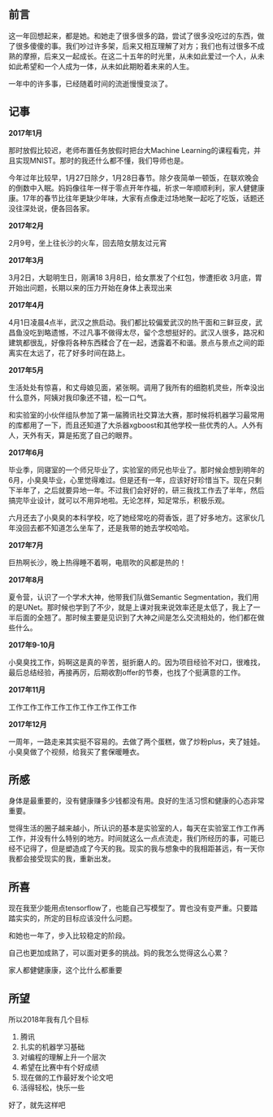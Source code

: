 ## 前言

这一年回想起来，都是她。和她走了很多很多的路，尝试了很多没吃过的东西，做了很多傻傻的事。我们吵过许多架，后来又相互理解了对方；我们也有过很多不成熟的摩擦，后来又一起成长。在这二十五年的时光里，从未如此爱过一个人，从未如此希望和一个人成为一体，从未如此期盼着未来的人生。

一年中的许多事，已经随着时间的流逝慢慢变淡了。

## 记事

**2017年1月**

那时放假比较迟，老师布置任务放假时把台大Machine Learning的课程看完，并且实现MNIST。那时的我还什么都不懂，我们导师也是。

今年过年比较早，1月27日除夕，1月28日春节。除夕夜简单一顿饭，在联欢晚会的倒数中入眠。妈妈像往年一样于零点开年作福，祈求一年顺顺利利，家人健健康康。17年的春节比往年更缺少年味，大家有点像走过场地聚一起吃了吃饭，话题还没往深处说，便各回各家。

**2017年2月**

2月9号，坐上往长沙的火车，回去陪女朋友过元宵

**2017年3月**

3月2日，大聪明生日，刚满18
3月8日，给女票发了个红包，惨遭拒收
3月底，胃开始出问题，长期以来的压力开始在身体上表现出来

**2017年4月**

4月1日凌晨4点半，武汉之旅启动。我们都比较偏爱武汉的热干面和三鲜豆皮，武昌鱼没吃到略遗憾，不过凡事不做得太尽，留个念想挺好的。武汉人很多，路况和建筑都很乱，好像将各种东西糅合了在一起，透露着不和谐。景点与景点之间的距离实在太远了，花了好多时间在路上。

**2017年5月**

生活处处有惊喜，和丈母娘见面，紧张啊。调用了我所有的细胞机灵些，所幸没出什么意外，阿姨对我印象还不错，松一口气。

和实验室的小伙伴组队参加了第一届腾讯社交算法大赛，那时候将机器学习最常用的库都用了一下，而且还知道了大杀器xgboost和其他学校一些优秀的人。人外有人，天外有天，算是拓宽了自己的眼界。

**2017年6月**

毕业季，同寝室的一个师兄毕业了，实验室的师兄也毕业了。那时候会想到明年的6月，小臭臭毕业，心里觉得难过。但是还有一年，应该好好珍惜当下。现在只剩下半年了，之后就要异地一年。不过我们会好好的，研三我找工作去了半年，然后搞完毕业设计，就可以不用异地啦。无论怎样，知足常乐，积极乐观。

六月还去了小臭臭的本科学校，吃了她经常吃的荷香饭，逛了好多地方。这家伙几年没回去都不知道怎么坐车了，还是我带的她去学校哈哈。

**2017年7月**

巨热啊长沙，晚上热得睡不着啊，电扇吹的风都是热的！

**2017年8月**

夏令营，认识了一个学术大神，他带我们队做Semantic Segmentation，我们用的是UNet。那时候也学到了不少，就是上课对我来说效率还是太低了，我上了一半后面的全翘了。那时候主要是见识到了大神之间是怎么交流相处的，他们都在做些什么。

**2017年9-10月**

小臭臭找工作，妈啊这是真的辛苦，挺折磨人的。因为项目经验不对口，很难找，最后总结经验，再接再厉，后期收割offer的节奏，也找了个挺满意的工作。

**2017年11月**

工作工作工作工作工作工作工作工作工作

**2017年12月**

一周年，一路走来其实挺不容易的。去做了两个蛋糕，做了炒粉plus，夹了娃娃。小臭臭做了个视频，给我买了套保暖睡衣。

## 所感

身体是最重要的，没有健康赚多少钱都没有用。良好的生活习惯和健康的心态非常重要。

觉得生活的圈子越来越小，所认识的基本是实验室的人，每天在实验室工作工作再工作，并没有什么特别的地方。时间就这么一点点流走，我们所经历的事，可能已经不记得了，但是塑造成了今天的我。现实的我与想象中的我相距甚远，有一天你我都会接受现实的我，重新出发。

## 所喜

现在我至少能用点tensorflow了，也能自己写模型了。胃也没有变严重。只要踏踏实实的，所定的目标应该没什么问题。

和她也一年了，步入比较稳定的阶段。

自己也更加成熟了，可以面对更多的挑战。妈的我怎么觉得这么心累？

家人都健健康康，这个比什么都重要

## 所望

所以2018年我有几个目标

1. 腾讯
2. 扎实的机器学习基础
3. 对编程的理解上升一个层次
4. 希望在比赛中有个好成绩
5. 现在做的工作最好发个论文吧
6. 活得轻松，快乐一些

好了，就先这样吧
